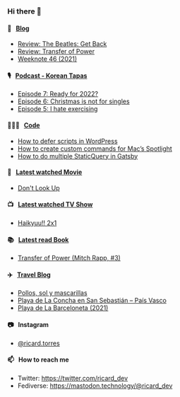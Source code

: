 ### Hi there 👋

#### 📝 &nbsp;&nbsp;[Blog](https://ricard.blog)

- [Review: The Beatles: Get Back](https://ricard.blog/review/the-beatles-get-back/)
- [Review: Transfer of Power](https://ricard.blog/review/review-transfer-of-power/)
- [Weeknote 46 (2021)](https://ricard.blog/weeknote/week-46-2021/)

#### 🎙 &nbsp;&nbsp;[Podcast - Korean Tapas](https://koreantapas.show/)

- [Episode 7: Ready for 2022?](https://anchor.fm/korean-tapas/episodes/Episode-7-Ready-for-2022-e1caoiu)
- [Episode 6: Christmas is not for singles](https://anchor.fm/korean-tapas/episodes/Episode-6-Christmas-is-not-for-singles-e1bjuc6)
- [Episode 5: I hate exercising](https://anchor.fm/korean-tapas/episodes/Episode-5-I-hate-exercising-e1ajr32)

#### 👨🏻‍💻 &nbsp;&nbsp;[Code](https://ricard.dev)

- [How to defer scripts in WordPress](https://ricard.dev/how-to-defer-scripts-in-wordpress/)
- [How to create custom commands for Mac’s Spotlight](https://ricard.dev/how-to-create-custom-commands-for-macs-spotlight/)
- [How to do multiple StaticQuery in Gatsby](https://ricard.dev/how-to-do-multiple-staticquery-in-gatsby/)

#### 🍿 &nbsp;&nbsp;[Latest watched Movie](https://quicoto.github.io/reviews/movies/)

- [Don&#39;t Look Up](https://quicoto.github.io/reviews/movies/don-t-look-up/)

#### 📺 &nbsp;&nbsp;[Latest watched TV Show](https://quicoto.github.io/reviews/tv-shows)

- [Haikyuu!! 2x1](https://quicoto.github.io/reviews/tv-shows/haikyuu/2x1/)

#### 📚 &nbsp;&nbsp;[Latest read Book](https://ricard.blog/books/)

- [Transfer of Power (Mitch Rapp, #3)](https://www.goodreads.com/review/show/4012299176?utm_medium=api&amp;utm_source=rss)

#### ✈️ &nbsp;&nbsp;[Travel Blog](https://www.quicoto.com/)

- [Pollos, sol y mascarillas](https://www.quicoto.com/pollos-sol-y-mascarillas/)
- [Playa de La Concha en San Sebastián – País Vasco](https://www.quicoto.com/playa-de-la-concha-en-san-sebastian-pais-vasco/)
- [Playa de La Barceloneta (2021)](https://www.quicoto.com/playa-de-la-barceloneta-2021/)

#### 📷 &nbsp;&nbsp;Instagram
- [@ricard.torres](https://www.instagram.com/ricard.torres/)

#### 📫 &nbsp;&nbsp;How to reach me

- Twitter: https://twitter.com/ricard_dev
- Fediverse: https://mastodon.technology/@ricard_dev

